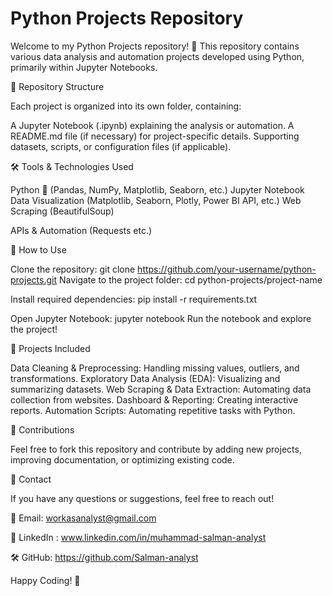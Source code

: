 # Python Projects Repository

Welcome to my Python Projects repository! 🚀 This repository contains various data analysis and automation projects developed using Python, primarily within Jupyter Notebooks.

📂 Repository Structure

Each project is organized into its own folder, containing:

A Jupyter Notebook (.ipynb) explaining the analysis or automation.
A README.md file (if necessary) for project-specific details.
Supporting datasets, scripts, or configuration files (if applicable).

🛠 Tools & Technologies Used

Python 🐍 (Pandas, NumPy, Matplotlib, Seaborn, etc.)
Jupyter Notebook
Data Visualization (Matplotlib, Seaborn, Plotly, Power BI API, etc.)
Web Scraping (BeautifulSoup)

APIs & Automation (Requests etc.)

🚀 How to Use

Clone the repository:
git clone https://github.com/your-username/python-projects.git
Navigate to the project folder:
cd python-projects/project-name

Install required dependencies:
pip install -r requirements.txt

Open Jupyter Notebook:
jupyter notebook
Run the notebook and explore the project!

📌 Projects Included

Data Cleaning & Preprocessing: Handling missing values, outliers, and transformations.
Exploratory Data Analysis (EDA): Visualizing and summarizing datasets.
Web Scraping & Data Extraction: Automating data collection from websites.
Dashboard & Reporting: Creating interactive reports.
Automation Scripts: Automating repetitive tasks with Python.

🤝 Contributions

Feel free to fork this repository and contribute by adding new projects, improving documentation, or optimizing existing code.

📧 Contact

If you have any questions or suggestions, feel free to reach out!

📧 Email: workasanalyst@gmail.com

🔗 LinkedIn : www.linkedin.com/in/muhammad-salman-analyst

🛠️ GitHub: https://github.com/Salman-analyst

Happy Coding! 🚀

